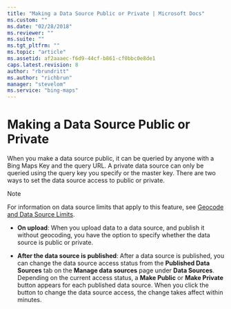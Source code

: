```yaml
---
title: "Making a Data Source Public or Private | Microsoft Docs"
ms.custom: ""
ms.date: "02/28/2018"
ms.reviewer: ""
ms.suite: ""
ms.tgt_pltfrm: ""
ms.topic: "article"
ms.assetid: af2aaaec-f6d9-44cf-b861-cf0bbc0e8de1
caps.latest.revision: 8
author: "rbrundritt"
ms.author: "richbrun"
manager: "stevelom"
ms.service: "bing-maps"
---
```

# Making a Data Source Public or Private

When you make a data source public, it can be queried by anyone with a Bing Maps Key and the query URL. A private data source can only be queried using the query key you specify or the master key. There are two ways to set the data source access to public or private.  
  
> [!NOTE]
>  For information on data source limits that apply to this feature, see [Geocode and Data Source Limits](../../../spatial-data-services/geocode-and-data-source-limits.md).  
  
-   **On upload**: When you upload data to a data source, and publish it without geocoding, you have the option to specify whether the data source is public or private.  
  
-   **After the data source is published**: After a data source is published, you can change the data source access status from the **Published Data Sources** tab on the **Manage data sources** page under **Data Sources**. Depending on the current access status, a **Make Public** or **Make Private** button appears for each published data source. When you click the button to change the data source access, the change takes affect within minutes.